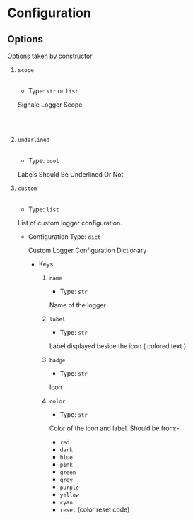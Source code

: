 
# Configuration


## Options
Options taken by constructor

1. `scope`

	<br>
	
	- Type: `str` or `list`

	Signale Logger Scope

	<br><br>

3. `underlined`

	<br>

	- Type: `bool`

	Labels Should Be Underlined Or Not

2. `custom`

	<br>

	- Type: `list`

	List of custom logger configuration.

	- Configuration Type: `dict`

		Custom Logger Configuration Dictionary

		- Keys

			1. `name`

				- Type: `str`

				Name of the logger

			2. `label`

				- Type: `str`

				Label displayed beside the icon ( colored text )

			3. `badge`

				- Type: `str`

				Icon

			4. `color`

				- Type: `str`

				Color of the icon and label. Should be from:-

				- `red`
				- `dark`
				- `blue`
				- `pink`
				- `green`
				- `grey`
				- `purple`
				- `yellow`
				- `cyan`
				- `reset` (color reset code)

	<br><br>